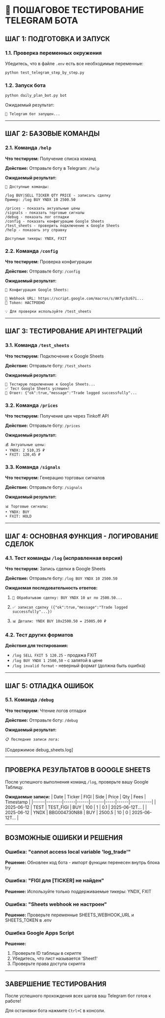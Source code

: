 
# 🤖 ПОШАГОВОЕ ТЕСТИРОВАНИЕ TELEGRAM БОТА

## ШАГ 1: ПОДГОТОВКА И ЗАПУСК

### 1.1. Проверка переменных окружения
Убедитесь, что в файле `.env` есть все необходимые переменные:
```bash
python test_telegram_step_by_step.py
```

### 1.2. Запуск бота
```bash
python daily_plan_bot.py bot
```

Ожидаемый результат:
```
🤖 Telegram бот запущен...
```

---

## ШАГ 2: БАЗОВЫЕ КОМАНДЫ

### 2.1. Команда `/help`
**Что тестируем:** Получение списка команд

**Действие:** Отправьте боту в Telegram: `/help`

**Ожидаемый результат:**
```
🤖 Доступные команды:

/log BUY|SELL TICKER QTY PRICE - записать сделку
Пример: /log BUY YNDX 10 2500.50

/prices - показать актуальные цены
/signals - показать торговые сигналы
/debug - показать лог отладки
/config - показать конфигурацию Google Sheets
/test_sheets - проверить подключение к Google Sheets
/help - показать эту справку

Доступные тикеры: YNDX, FXIT
```

### 2.2. Команда `/config`
**Что тестируем:** Проверка конфигурации

**Действие:** Отправьте боту: `/config`

**Ожидаемый результат:**
```
🔧 Конфигурация Google Sheets:

📡 Webhook URL: https://script.google.com/macros/s/AKfycbz67i...
🔑 Token: НАСТРОЕНО

💡 Для проверки используйте /test_sheets
```

---

## ШАГ 3: ТЕСТИРОВАНИЕ API ИНТЕГРАЦИЙ

### 3.1. Команда `/test_sheets`
**Что тестируем:** Подключение к Google Sheets

**Действие:** Отправьте боту: `/test_sheets`

**Ожидаемый результат:**
```
🔄 Тестирую подключение к Google Sheets...
✅ Тест Google Sheets успешен!
📝 Ответ: {"ok":true,"message":"Trade logged successfully"...
```

### 3.2. Команда `/prices`
**Что тестируем:** Получение цен через Tinkoff API

**Действие:** Отправьте боту: `/prices`

**Ожидаемый результат:**
```
💰 Актуальные цены:
• YNDX: 2 510,35 ₽
• FXIT: 120,45 ₽
```

### 3.3. Команда `/signals`
**Что тестируем:** Генерацию торговых сигналов

**Действие:** Отправьте боту: `/signals`

**Ожидаемый результат:**
```
📊 Торговые сигналы:
• YNDX: BUY
• FXIT: HOLD
```

---

## ШАГ 4: ОСНОВНАЯ ФУНКЦИЯ - ЛОГИРОВАНИЕ СДЕЛОК

### 4.1. Тест команды `/log` (исправленная версия)
**Что тестируем:** Запись сделки в Google Sheets

**Действие:** Отправьте боту: `/log BUY YNDX 10 2500.50`

**Ожидаемая последовательность ответов:**
1. ```
   📝 Обрабатываю сделку: BUY YNDX 10 шт по 2500.50...
   ```
2. ```
   ✅ записал сделку ({"ok":true,"message":"Trade logged successfully"...})
   ```
3. ```
   📊 Детали: YNDX BUY 10x2500.50 = 25005.00 ₽
   ```

### 4.2. Тест других форматов
**Действия для тестирования:**

- `/log SELL FXIT 5 120.25` - продажа FXIT
- `/log BUY YNDX 1 2500,50` - с запятой в цене
- `/log invalid format` - неверный формат (должна быть ошибка)

---

## ШАГ 5: ОТЛАДКА ОШИБОК

### 5.1. Команда `/debug`
**Что тестируем:** Чтение логов отладки

**Действие:** Отправьте боту: `/debug`

**Ожидаемый результат:**
```
📋 Последние записи лога:
```
[Содержимое debug_sheets.log]

---

## ПРОВЕРКА РЕЗУЛЬТАТОВ В GOOGLE SHEETS

После успешного выполнения команд `/log`, проверьте вашу Google Таблицу.

**Ожидаемые записи:**
| Date | Ticker | FIGI | Side | Price | Qty | Fees | Timestamp |
|------|--------|------|------|-------|-----|------|-----------|
| 2025-06-12 | TEST | TEST_FIGI | BUY | 100 | 1 | 0.1 | 2025-06-12T... |
| 2025-06-12 | YNDX | BBG004730N88 | BUY | 2500.5 | 10 | 0 | 2025-06-12T... |

---

## ВОЗМОЖНЫЕ ОШИБКИ И РЕШЕНИЯ

### Ошибка: "cannot access local variable 'log_trade'"
**Решение:** Обновлен код бота - импорт функции перенесен внутрь блока try

### Ошибка: "FIGI для [TICKER] не найден"
**Решение:** Используйте только поддерживаемые тикеры: YNDX, FXIT

### Ошибка: "Sheets webhook не настроен"
**Решение:** Проверьте переменные SHEETS_WEBHOOK_URL и SHEETS_TOKEN в .env

### Ошибка Google Apps Script
**Решение:** 
1. Проверьте ID таблицы в скрипте
2. Убедитесь, что лист называется 'Sheet1'
3. Проверьте права доступа скрипта

---

## ЗАВЕРШЕНИЕ ТЕСТИРОВАНИЯ

После успешного прохождения всех шагов ваш Telegram бот готов к работе!

Для остановки бота нажмите `Ctrl+C` в консоли.
